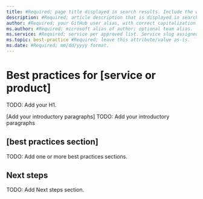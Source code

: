 ```yaml
---
title: #Required; page title displayed in search results. Include the words "best practices" and the product or service. Try to meet the 65 characters maximum length recommendation.
description: #Required; article description that is displayed in search results. Include the words "best practices" and provide more details about the area covered.
author: #Required; your GitHub user alias, with correct capitalization.
ms.author: #Required; microsoft alias of author; optional team alias.
ms.service: #Required; service per approved list. Service slug assigned to your service by ACOM.
ms.topic: best-practice #Required; leave this attribute/value as-is.
ms.date: #Required; mm/dd/yyyy format.
---
```


<!-- Remove all the comments in this template before you #sign-off or merge to the main branch.

This template provides the basic structure of a Best practices article pattern. See the
[instructions - Best practices](../level4/article-best-practices.md) in the pattern library.

You can provide feedback about this template at: https://aka.ms/patterns-feedback

Best practices are recommendations for working with a service or feature. Best practices articles
should contain stable practices for most situations. If you have recommendations for special cases
or stop-gap fixes until an expected release, consider a blog post instead.
--------------------------------------------------------------------------------------------------

<!-- 1. H1 ------------------------------------------------------------------------------
Required. Write an H1 that clearly conveys what the best practices are for.

Use the words "best practices". Identify the product or service and the feature area that the best
practices cover. The H1 can use the same text as the title, but it can be longer than 65 characters.

-->

# Best practices for [service or product]

TODO: Add your H1.

<!-- 2. Introductory paragraphs ---------------------------------------------------------

Required. Provide a brief introduction that describes area that the article covers and the issues
that the best practices address.

Set context for readers on what "best practices" means. Be clear that these recommendations aren't
required and might not be appropriate for every configuration. Explain potential benefits of
following the best practices and any potential tradeoffs.

-->

[Add your introductory paragraphs]
TODO: Add your introductory paragraphs

<!-- 3. Best practices sections ---------------------------------------------------------

Required. Describe best practices in one or more H2 sections. Use H3 sections to organize best
practices within the H2 sections.

Organize best practices as you would other material. If some apply to the whole service, put them in
a single section. Put practices that apply to a feature or topical area of the service in their own
sections.

If the following conditions are met, consider creating multiple best practices articles grouped with
similar articles in the TOC:

- Your best practices span several feature areas or parts of the service.
- There are more than one or two best practices for each feature area.
- Your TOC lends itself to grouping by feature or topical area of the service.

If the following conditions are met, consider creating multiple best practices articles grouped
together in a Best Practices category in the TOC:

- Your best practices span several feature areas or parts of the service.
- There are more than one or two best practices for each feature area.
- Your TOC isn't topically grouped.

-->

## [best practices section]

TODO: Add one or more best practices sections.

<!-- 4. Next steps ---------------------------------------------------------------------- Optional.
Include a Next steps H2 section that points to the other useful articles. If your article is part of
a group of best practices articles, link to those articles.

Although not all best practices articles use Next steps, the section is strongly recommended because
the links provide the reader with a clear path forward.

-->

## Next steps

TODO: Add Next steps section.

<!--
Remove all comments in this template before you #sign-off or merge to the main branch.

-->